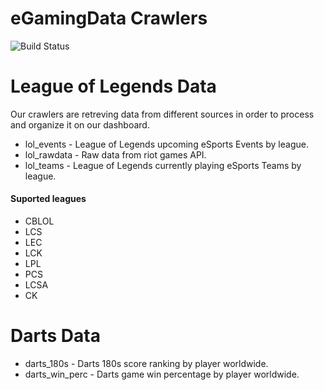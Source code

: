 # eGamingData Crawlers

![Build Status](https://travis-ci.org/joemccann/dillinger.svg?branch=master)

# League of Legends Data
Our crawlers are retreving data from different sources in order to process and organize it on our dashboard.

  - lol_events - League of Legends upcoming eSports Events by league.
  - lol_rawdata - Raw data from riot games API.
  - lol_teams - League of Legends currently playing eSports Teams by league.
  

#### Suported leagues
  - CBLOL
  - LCS
  - LEC
  - LCK
  - LPL
  - PCS
  - LCSA
  - CK
  

# Darts Data

  - darts_180s - Darts 180s score ranking by player worldwide.
  - darts_win_perc - Darts game win percentage by player worldwide.


